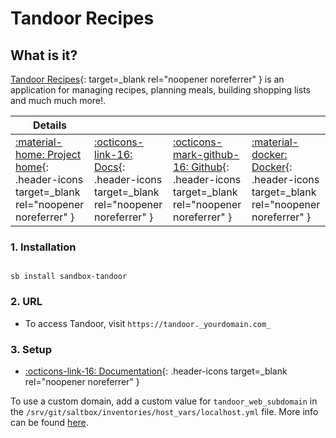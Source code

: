 # Tandoor Recipes

## What is it?

[Tandoor Recipes](https://github.com/TandoorRecipes/recipes){: target=_blank rel="noopener noreferrer" }  is an application for managing recipes, planning meals, building shopping lists and much much more!.

| Details     |             |             |             |
|-------------|-------------|-------------|-------------|
| [:material-home: Project home](https://github.com/TandoorRecipes/recipes){: .header-icons target=_blank rel="noopener noreferrer" } | [:octicons-link-16: Docs](https://docs.tandoor.dev/){: .header-icons target=_blank rel="noopener noreferrer" } | [:octicons-mark-github-16: Github](https://github.com/TandoorRecipes/recipes){: .header-icons target=_blank rel="noopener noreferrer" } | [:material-docker: Docker](https://hub.docker.com/r/vabene1111/recipes){: .header-icons target=_blank rel="noopener noreferrer" }|

### 1. Installation

``` shell

sb install sandbox-tandoor

```

### 2. URL

- To access Tandoor, visit `https://tandoor._yourdomain.com_`

### 3. Setup

- [:octicons-link-16: Documentation](https://docs.tandoor.dev/){: .header-icons target=_blank rel="noopener noreferrer" }

To use a custom domain, add a custom value for `tandoor_web_subdomain` in the `/srv/git/saltbox/inventories/host_vars/localhost.yml` file. More info can be found [here](https://docs.saltbox.dev/saltbox/inventory/).
